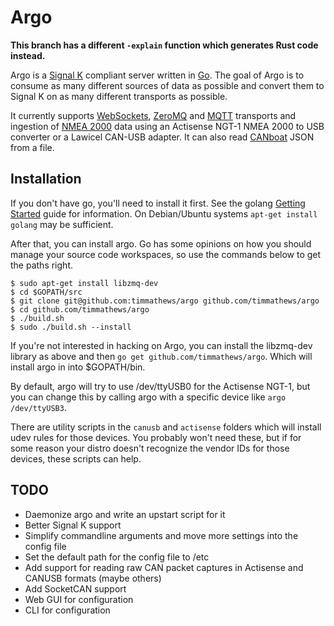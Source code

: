Argo
====

**This branch has a different `-explain` function which generates Rust code
instead.**

Argo is a [Signal K](http://signalk.org) compliant server written in
[Go](http://golang.org). The goal of Argo is to consume as many different
sources of data as possible and convert them to Signal K on as many different
transports as possible.

It currently supports [WebSockets](http://www.w3.org/TR/websockets/),
[ZeroMQ](http://zeromq.org/) and [MQTT](http://mqtt.org) transports and
ingestion of [NMEA 2000](http://en.wikipedia.org/wiki/NMEA_2000) data using an
Actisense NGT-1 NMEA 2000 to USB converter or a Lawicel CAN-USB adapter. It can
also read [CANboat](https://github.com/canboat/canboat) JSON from a file.

Installation
------------

If you don't have go, you'll need to install it first. See the golang [Getting
Started](http://golang.org/doc/install) guide for information. On Debian/Ubuntu
systems `apt-get install golang` may be sufficient.

After that, you can install argo. Go has some opinions on how you should manage
your source code workspaces, so use the commands below to get the paths right.

```
$ sudo apt-get install libzmq-dev
$ cd $GOPATH/src
$ git clone git@github.com:timmathews/argo github.com/timmathews/argo
$ cd github.com/timmathews/argo
$ ./build.sh
$ sudo ./build.sh --install
```

If you're not interested in hacking on Argo, you can install the libzmq-dev
library as above and then `go get github.com/timmathews/argo`. Which will
install argo in into $GOPATH/bin.

By default, argo will try to use /dev/ttyUSB0 for the Actisense NGT-1, but you
can change this by calling argo with a specific device like `argo
/dev/ttyUSB3`.

There are utility scripts in the `canusb` and `actisense` folders which will
install udev rules for those devices. You probably won't need these, but if for
some reason your distro doesn't recognize the vendor IDs for those devices,
these scripts can help.

TODO
----

* Daemonize argo and write an upstart script for it
* Better Signal K support
* Simplify commandline arguments and move more settings into the config file
* Set the default path for the config file to /etc
* Add support for reading raw CAN packet captures in Actisense and CANUSB
  formats (maybe others)
* Add SocketCAN support
* Web GUI for configuration
* CLI for configuration
